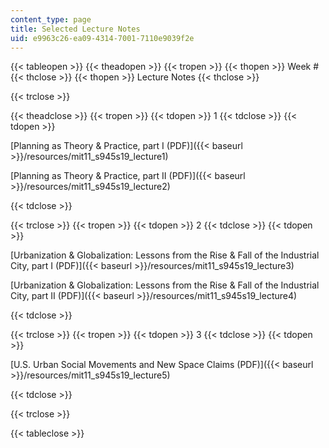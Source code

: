 ```yaml
---
content_type: page
title: Selected Lecture Notes
uid: e9963c26-ea09-4314-7001-7110e9039f2e
---
```


{{< tableopen >}}
{{< theadopen >}}
{{< tropen >}}
{{< thopen >}}
Week #
{{< thclose >}}
{{< thopen >}}
Lecture Notes
{{< thclose >}}

{{< trclose >}}

{{< theadclose >}}
{{< tropen >}}
{{< tdopen >}}
1
{{< tdclose >}}
{{< tdopen >}}


[Planning as Theory & Practice, part I (PDF)]({{< baseurl >}}/resources/mit11_s945s19_lecture1)

[Planning as Theory & Practice, part II (PDF)]({{< baseurl >}}/resources/mit11_s945s19_lecture2)


{{< tdclose >}}

{{< trclose >}}
{{< tropen >}}
{{< tdopen >}}
2
{{< tdclose >}}
{{< tdopen >}}
   

[Urbanization & Globalization: Lessons from the Rise & Fall of the Industrial City, part I (PDF)]({{< baseurl >}}/resources/mit11_s945s19_lecture3)

[Urbanization & Globalization: Lessons from the Rise & Fall of the Industrial City, part II (PDF)]({{< baseurl >}}/resources/mit11_s945s19_lecture4)


{{< tdclose >}}

{{< trclose >}}
{{< tropen >}}
{{< tdopen >}}
3
{{< tdclose >}}
{{< tdopen >}}


[U.S. Urban Social Movements and New Space Claims (PDF)]({{< baseurl >}}/resources/mit11_s945s19_lecture5)


{{< tdclose >}}

{{< trclose >}}

{{< tableclose >}}